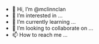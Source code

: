 - 👋 Hi, I’m @mclinnclan
- 👀 I’m interested in ...
- 🌱 I’m currently learning ...
- 💞️ I’m looking to collaborate on ...
- 📫 How to reach me ...

<!---
mclinnclan/mclinnclan is a ✨ special ✨ repository because its `README.md` (this file) appears on your GitHub profile.
You can click the Preview link to take a look at your changes.
--->
